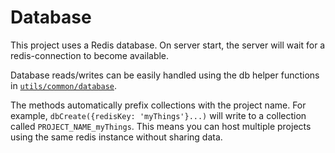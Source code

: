 # Database

This project uses a Redis database. On server start, the server will wait for a redis-connection to become available.

Database reads/writes can be easily handled using the db helper functions in [`utils/common/database`](https://github.com/georgegillams/screen-reader-adventures/blob/master/server/utils/common/database).

The methods automatically prefix collections with the project name. For example, `dbCreate({redisKey: 'myThings'}...)` will write to a collection called `PROJECT_NAME_myThings`. This means you can host multiple projects using the same redis instance without sharing data.
